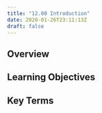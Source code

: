 ```yaml
---
title: "12.00 Introduction"
date: 2020-01-26T23:11:13Z
draft: false
---
```


## Overview

## Learning Objectives

## Key Terms
